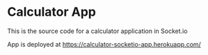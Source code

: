 # Calculator App

This is the source code for a calculator application in Socket.io

App is deployed at https://calculator-socketio-app.herokuapp.com/
